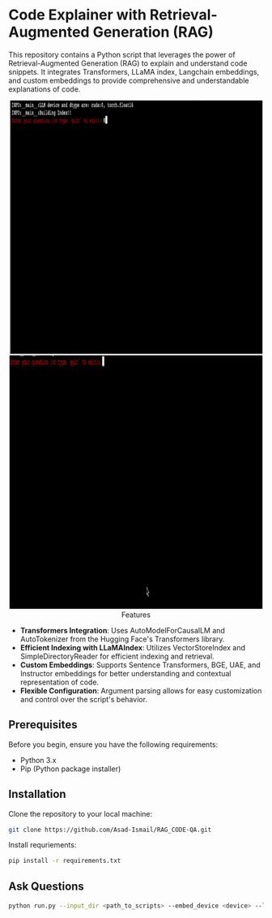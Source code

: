 # Code Explainer with Retrieval-Augmented Generation (RAG)

This repository contains a Python script that leverages the power of Retrieval-Augmented Generation (RAG) to explain and understand code snippets. It integrates Transformers, LLaMA index, Langchain embeddings, and custom embeddings to provide comprehensive and understandable explanations of code.


<p align="center">
  <img src="artifacts/phenome.gif" alt="animated" width="500" height="500 />
</p>

<p align="center">
  <img src="artifacts/scalecam.gif" alt="animated" width="500" height="500 />
</p>


## Features

- **Transformers Integration**: Uses AutoModelForCausalLM and AutoTokenizer from the Hugging Face's Transformers library.
- **Efficient Indexing with LLaMAIndex**: Utilizes VectorStoreIndex and SimpleDirectoryReader for efficient indexing and retrieval.
- **Custom Embeddings**: Supports Sentence Transformers, BGE, UAE, and Instructor embeddings for better understanding and contextual representation of code.
- **Flexible Configuration**: Argument parsing allows for easy customization and control over the script's behavior.

## Prerequisites

Before you begin, ensure you have the following requirements:

- Python 3.x
- Pip (Python package installer)

## Installation

Clone the repository to your local machine:

```bash
git clone https://github.com/Asad-Ismail/RAG_CODE-QA.git
```

Install requriements:

```bash
pip install -r requirements.txt
```

## Ask Questions

```bash
python run.py --input_dir <path_to_scripts> --embed_device <device> --llm_device <device> --model_name <model_name> --embedding_choice <embedding_type>
```


